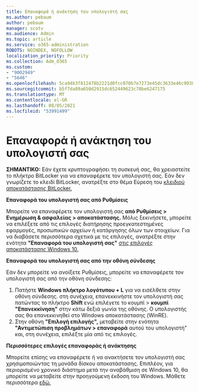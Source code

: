 ```yaml
---
title: Επαναφορά ή ανάκτηση του υπολογιστή σας
ms.author: pebaum
author: pebaum
manager: scotv
ms.audience: Admin
ms.topic: article
ms.service: o365-administration
ROBOTS: NOINDEX, NOFOLLOW
localization_priority: Priority
ms.collection: Adm_O365
ms.custom:
- "9002949"
- "5646"
ms.openlocfilehash: 5ca94b3f812478b2221d0fcc070b7e7273e45dc3633e46c99384a270a624015e
ms.sourcegitcommit: b5f7da89a650d2915dc652449623c78be6247175
ms.translationtype: MT
ms.contentlocale: el-GR
ms.lasthandoff: 08/05/2021
ms.locfileid: "53991499"
---
```

# <a name="reset-or-recover-your-pc"></a>Επαναφορά ή ανάκτηση του υπολογιστή σας

**ΣΗΜΑΝΤΙΚΟ:** Εάν έχετε κρυπτογραφήσει τη συσκευή σας, θα χρειαστείτε το πλήκτρο BitLocker για να επαναφέρετε τον υπολογιστή σας. Εάν δεν γνωρίζετε το κλειδί BitLocker, ανατρέξτε στο θέμα Εύρεση του [κλειδιού αποκατάστασης BitLocker.](https://support.microsoft.com/help/4026181/windows-10-find-my-bitlocker-recovery-key)

**Επαναφορά του υπολογιστή σας από Ρυθμίσεις**

Μπορείτε να επαναφέρετε τον υπολογιστή σας **από Ρυθμίσεις > Ενημέρωση & ασφαλείας > αποκατάστασης.** Μόλις ξεκινήσετε, μπορείτε να επιλέξετε από τις επιλογές διατήρησης προεγκατεστημένες εφαρμογές, προσωπικών αρχείων ή κατάργησης όλων των στοιχείων. Για να διαβάσετε περισσότερα σχετικά με τις επιλογές, ανατρέξτε στην ενότητα **"Επαναφορά του υπολογιστή σας"** [στις επιλογές αποκατάστασης Windows 10.](https://support.microsoft.com/help/12415/windows-10-recovery-options)

**Επαναφορά του υπολογιστή σας από την οθόνη σύνδεσης**

Εάν δεν μπορείτε να ανοίξετε Ρυθμίσεις, μπορείτε να επαναφέρετε τον υπολογιστή σας από την οθόνη σύνδεσης:

1. Πατήστε **Windows πλήκτρο λογότυπου + L** για να εισέλθετε στην οθόνη σύνδεσης. στη συνέχεια, επανεκκινήστε τον υπολογιστή σας  πατώντας το πλήκτρο **Shift** ενώ επιλέγετε το κουμπί > **κουμπί "Επανεκκίνηση"** στην κάτω δεξιά γωνία της οθόνης. Ο υπολογιστής σας θα επανεκκινηθεί στο Windows αποκατάστασης (WinRE).
2. Στην οθόνη **"Επιλογή επιλογής",** μεταβείτε στην ενότητα **"Αντιμετώπιση προβλημάτων > επαναφορά** αυτού του υπολογιστή" και, στη συνέχεια, επιλέξτε μία από τις επιλογές.

**Περισσότερες επιλογές επαναφοράς ή ανάκτησης**

Μπορείτε επίσης να επαναφέρετε ή να ανακτήσετε τον υπολογιστή σας χρησιμοποιώντας τη μονάδα δίσκου αποκατάστασης. Επιπλέον, για περιορισμένο χρονικό διάστημα μετά την αναβάθμιση σε Windows 10, θα μπορείτε να μεταβείτε στην προηγούμενη έκδοση του Windows. Μάθετε περισσότερα [εδώ.](https://support.microsoft.com/help/12415/windows-10-recovery-options)

